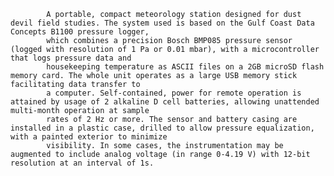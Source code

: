 
            A portable, compact meteorology station designed for dust devil field studies. The system used is based on the Gulf Coast Data Concepts B1100 pressure logger, 
            which combines a precision Bosch BMP085 pressure sensor (logged with resolution of 1 Pa or 0.01 mbar), with a microcontroller that logs pressure data and 
            housekeeping temperature as ASCII files on a 2GB microSD flash memory card. The whole unit operates as a large USB memory stick facilitating data transfer to
            a computer. Self-contained, power for remote operation is attained by usage of 2 alkaline D cell batteries, allowing unattended multi-month operation at sample
            rates of 2 Hz or more. The sensor and battery casing are installed in a plastic case, drilled to allow pressure equalization, with a painted exterior to minimize
            visibility. In some cases, the instrumentation may be augmented to include analog voltage (in range 0-4.19 V) with 12-bit resolution at an interval of 1s.
        